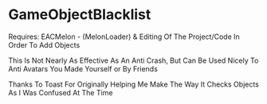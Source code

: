 # GameObjectBlacklist
Requires: EACMelon - (MelonLoader) & Editing Of The Project/Code In Order To Add Objects

This Is Not Nearly As Effective As An Anti Crash, But Can Be Used Nicely To Anti Avatars You Made Yourself or By Friends

Thanks To Toast For Originally Helping Me Make The Way It Checks Objects As I Was Confused At The Time